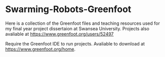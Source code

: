 # Swarming-Robots-Greenfoot

Here is a collection of the Greenfoot files and teaching resources used for my final year project dissertaion at Swansea University.
Projects also avaliable at https://www.greenfoot.org/users/52497

Require the Greenfoot IDE to run projects. Avaliable to download at https://www.greenfoot.org/home.

